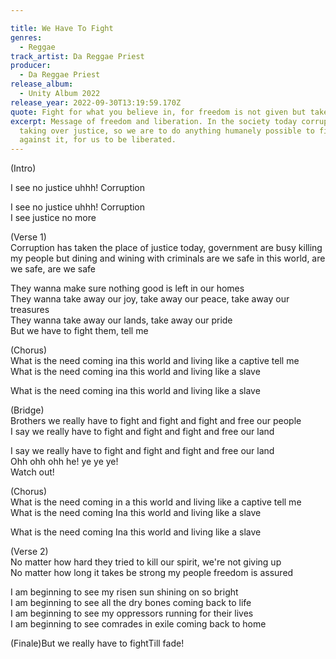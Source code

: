 ```yaml
---

title: We Have To Fight
genres:
  - Reggae
track_artist: Da Reggae Priest
producer:
  - Da Reggae Priest
release_album:
  - Unity Album 2022
release_year: 2022-09-30T13:19:59.170Z
quote: Fight for what you believe in, for freedom is not given but taken.
excerpt: Message of freedom and liberation. In the society today corruption is
  taking over justice, so we are to do anything humanely possible to fight
  against it, for us to be liberated.
---
```

<!--StartFragment-->

(Intro)

I see no justice uhhh! Corruption

I see no justice uhhh! Corruption\
I see justice no more

(Verse 1)\
Corruption has taken the place of justice today, government are busy killing my people but dining and wining with criminals are we safe in this world, are we safe, are we safe

They wanna make sure nothing good is left in our homes\
They wanna take away our joy, take away our peace, take away our treasures\
They wanna take away our lands, take away our pride\
But we have to fight them, tell me

(Chorus)\
What is the need coming ina this world and living like a captive tell me\
What is the need coming ina this world and living like a slave

What is the need coming ina this world and living like a slave

(Bridge)\
Brothers we really have to fight and fight and fight and free our people\
I say we really have to fight and fight and fight and free our land

I say we really have to fight and fight and fight and free our land\
Ohh ohh ohh he! ye ye ye!\
Watch out!

(Chorus)\
What is the need coming in a this world and living like a captive tell me\
What is the need coming Ina this world and living like a slave

What is the need coming Ina this world and living like a slave

(Verse 2)\
No matter how hard they tried to kill our spirit, we're not giving up\
No matter how long it takes be strong my people freedom is assured

I am beginning to see my risen sun shining on so bright\
I am beginning to see all the dry bones coming back to life\
I am beginning to see my oppressors running for their lives\
I am beginning to see comrades in exile coming back to home

(Finale)But we really have to fightTill fade!

<!--EndFragment-->